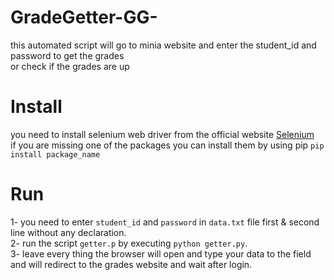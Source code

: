 # GradeGetter-GG-
this automated script will go to minia website and enter the student_id and password to get the grades <br>
or check if the grades are up

# Install 
you need to install selenium web driver from the official website <a href="http://www.seleniumhq.org/"> Selenium </a><br>
if you are missing one of the packages you can install them by using pip
`pip install package_name`

# Run
1- you need to enter `student_id` and `password` in `data.txt` file first & second line without any declaration.<br>
2- run the script `getter.p` by executing `python getter.py`.<br>
3- leave every thing the browser will open and type your data to the field and will redirect to the grades website and wait after login.<br>